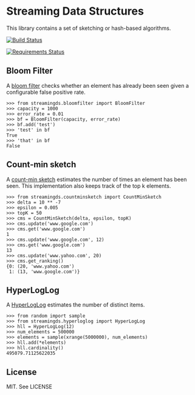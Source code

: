 Streaming Data Structures
=========================

This library contains a set of sketching or hash-based algorithms.

[![Build Status](https://travis-ci.org/truemped/streamingds.svg?branch=master)](https://travis-ci.org/truemped/streamingds)

[![Requirements Status](https://requires.io/github/truemped/streamingds/requirements.svg?branch=master)](https://requires.io/github/truemped/streamingds/requirements/?branch=master)


Bloom Filter
------------

A [bloom filter](http://en.wikipedia.org/wiki/Bloom_filter) checks whether an
element has already been seen given a configurable false positive rate.

    >>> from streamingds.bloomfilter import BloomFilter
    >>> capacity = 1000
    >>> error_rate = 0.01
    >>> bf = BloomFilter(capacity, error_rate)
    >>> bf.add('test')
    >>> 'test' in bf
    True
    >>> 'that' in bf
    False


Count-min sketch
----------------

A [count-min sketch](http://en.wikipedia.org/wiki/Count-Min_sketch) estimates
the number of times an element has been seen. This implementation also keeps
track of the top k elements.

    >>> from streamingds.countminsketch import CountMinSketch
    >>> delta = 10 ** -7
    >>> epsilon = 0.005
    >>> topK = 50
    >>> cms = CountMinSketch(delta, epsilon, topK)
    >>> cms.update('www.google.com')
    >>> cms.get('www.google.com')
    1
    >>> cms.update('www.google.com', 12)
    >>> cms.get('www.google.com')
    13
    >>> cms.update('www.yahoo.com', 20)
    >>> cms.get_ranking()
    {0: (20, 'www.yahoo.com')
     1: (13, 'www.google.com')}


HyperLogLog
-----------

A [HyperLogLog](http://research.google.com/pubs/pub40671.html) estimates the
number of distinct items.

    >>> from random import sample
    >>> from streamingds.hyperloglog import HyperLogLog
    >>> hll = HyperLogLog(12)
    >>> num_elements = 500000
    >>> elements = sample(xrange(5000000), num_elements)
    >>> hll.add(*elements)
    >>> hll.cardinality()
    495079.71125622035


License
-------

MIT. See LICENSE
